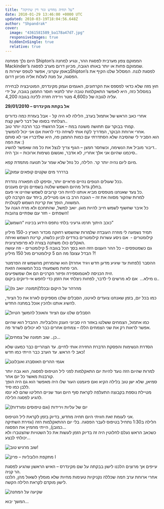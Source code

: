 ```yaml
---
title: "על תחיה מחדש וגזר דין שתיקה"
date: 2010-01-29 13:46:00 +0000 UTC
updated: 2010-03-19T18:04:56.648Z
author: "Shpandrak"
cover:
  image: "4361581589_ba178a47d7.jpg"
  responsiveImages: true
  hiddenInSingle: true
  relative: true
---
```


היום נלך ממחנה Shipton’s הממוקם צפון מערבית לפסגת ההר, ונגיע למחנה Mackinder’s שממוקם פחות או יותר באותו הגובה, מכיוון דרום מערב לפסגה.  
באופן עקרוני, אפשר לטפס ישירות מShipton’s לפסגת לננה. המסלול שלנו הקיף את הפסגה, על מנת לעלות אליה מכיוון דרום.

חוץ מזה שלא כדאי לפספס את הקרחונים, האגמים ועמק מקינדרס, המוטיבציה לבחירה במסלול כזה, היא לאפשר התאקלמות טובה יותר לתנאי חוסר החמצן בגובה, על ידי עליה לגובה של כ4,600 מטר וירידה חזרה ללינה בגובה 4,200.

**29/01/2010 – אל בקתת מקינדרס**

אחרי כאב הראש של אתמול בערב, הלילה לא היה קל - אבל בעזרת כמה כדורים הצלחתי בסופו של דבר לישון קצת..  
קמתי בבוקר עם תחושה משונה במח – אבל הרגשתי כבר הרבה יותר טוב.  
אחרי ארוחת הבוקר, המדריך לקח אותי לשיחה כדי לראות אם אני יכול להמשיך.  
הוא הסביר לי שהסיבה שלא הסתדרתי עם כמות החמצן פה, היא שלדבריו אני לא סותם את הפה :)  
דיבור מוביל את הנשימה, וכשחסר חמצן – הגוף צריך לנצל את כל מה שאפשר להשיג..  
סיכמנו שהיום אני אלך אחריו, לא אדבר, ואנשום נשימות ארוכות – וכך היה..

מיום ליום נהיה יותר קר. הלילה, כל נוזל שלא שמר על תנועה מתמדת קפא.

![](Frozen-morning-at-Shipton's-camp.jpg "ברררר מים שקטים קופאים עמוק")

ככל שעולים הנופים נהיים פראיים יותר, וסיפקו לנו תפאורה נהדרת.  
בחלק גדול מהיום השמש שלטה בשמיים נקיים מעננים.  
כל צעד שאנחנו מטפסים מביא אותנו להיות הכי קרובים לשמש שהיינו אי פעם.  
למרות שהקור מסווה את זה – הגובה הרב בו אנו מטיילים, ביחד עם הקרבה לקו המשווה, הופך את קרינת השמש לקטלנית.  
כל איבר שחשוף לשמש חייב להיות מוגן. יואב למשל, שהתחכם ולא מרח הגנה על השפתים - חזר עם שפתיים צהובות!

![](4361455629_87902d00e6.jpg "כוכב היתוך תרמו גרעיני בלתי נתפס הידוע בכינויו “השמש”")

תמיד נשמעה לי מוזרה העובדה שלמרות שהשמש רחוקה מכדור הארץ כ-150 מיליון קילומטרים -  אם ניסע עשרות קילומטרים בודדים לכיוון כלשהו, קרינת השמש ואיתה האקלים כולו משתנה בצורה לא פרופורציונית.  
גם כשמטפסים – כל ההר העצום הזה הוא בסך הכל בגובה 5 קילומטרים - וזה עושה הבדל עצום! מה הם 5 קילומטרים מול 150 מיליון ?!

ההסבר (לפחות עד שיגיע מדען חדש ויגיד אחרת) הוא שהמרחק מהשמש זה הפרמטר הכי פחות משמעותי בכל המשוואה הזאת.  
זוית הכניסה לאטמוספירה ופיזור הקרניים הם אלו שמשפיעים.   
נו מילא…  אם לא מרשים לי לדבר, לפחות ניצלתי את הזמן כדי לחפש אי-דיוקים ביקום..

![](4361352727_46816e3aa8.jpg "מהרהר על היקום ובכלל(תמונה: יואב גז)")

כמו בכל יום, בזמן שאנחנו צועדים לאיטנו, הסבלים שלנו מספיקים לארוז את כל הציוד, להשיג אותנו ולהכין אוכל במחנה החדש.

![](Porters.jpg "הסבלים שלנו עם הציוד והאוכל להמשך הטיול")

כמו אתמול, הצמחים ששלטו באזור היו סביוני הענק והלובליות. ההבדל הוא שהיום אפשר לראות רק את שני הצמחים הללו – צמחים אחרים כבר לא יכולים לשרוד פה.

![](4362082172_852982b246.jpg "כן.. שוב תמונה של צמחים…")

הסדרת הנשימות והפסקת הדברת החזירה אותי לחיים. עד הצהריים כבר כמעט שלא כאב לי הראש. עד הערב כבר הייתי כמו חדש!

![](4361449927_289bfb0b2e.jpg "אגמי ההרים האוסברג ואובלונג")

למרות שהיום הזה נועד להיות יום התאקלמות לפני ליל הטיפוס לפסגה, הוא גבה יותר קורבנות מאשר כל יום אחר.  
סמיאן, שלא ישן טוב בלילה הקיא ואם פיגמנט העור שלו היה מאפשר הוא גם היה הופך ללבן כמו סיד.  
מטיילת נוספת בקבוצה התעלפה לקראת סוף היום ועוד שניים החליטו שהם לא ינסו להגיע לפסגה הלילה.

![](4362171782_d60329295d.jpg "יום של עליות וירידות (וגם טיפוסים ומורדות)")

 
אני לעומת זאת חוויתי היום תחיה מחדש, בדיוק בזמן לקראת ליל הטיפוס.  
הלילה ב1:30 נתחיל בטיפוס לעבר הפסגה. בלי יום ההתאקלמות הזה (וגזירת השתיקה כמובן), הייתי מחמיץ את הפסגה…  
כשכאב הראש נעלם לחלוטין היה זה בדיוק הזמן לעשות את כל השטויות שהצטברו ולא יכולתי לבצע…


![](4362282304_16b6b240bf_b.jpg "שוב מרגיש טוב!")

![](Lobelia-fun.jpg "מתקפת הלובליות – פרק I")

עייפים אך מרוצים הלכנו לישון בבקתה על שם מקינדרס – האיש הראשון שהגיע לפסגת הר קניה.  
אחרי ארוחת ערב חמה שכללה נקניקיות טעימות מחיות שלא מומלץ לשאול מהן, הלכנו לישון מוקדם לקראת הלילה הקשה.

![](4361581589_ba178a47d7.jpg "שקיעה על המחנה")

המשך יבוא…
